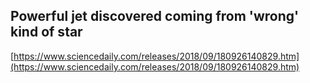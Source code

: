 ## Powerful jet discovered coming from 'wrong' kind of star
  
  [https://www.sciencedaily.com/releases/2018/09/180926140829.htm](https://www.sciencedaily.com/releases/2018/09/180926140829.htm)